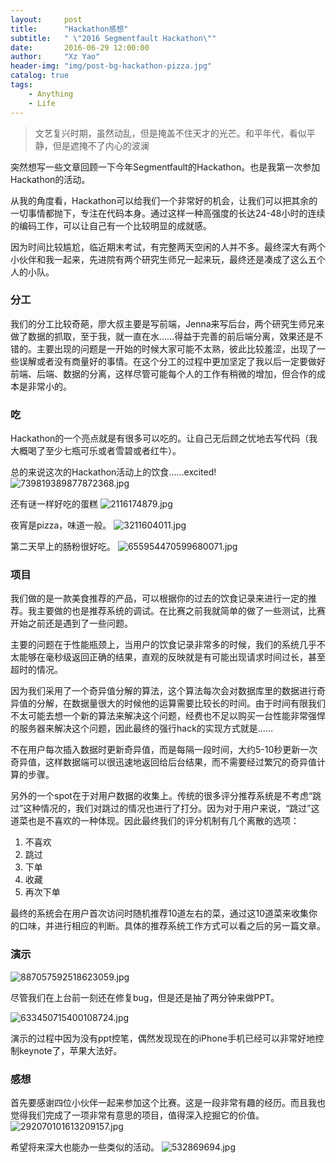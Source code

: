 ```yaml
---
layout:     post
title:      "Hackathon感想"
subtitle:   " \"2016 Segmentfault Hackathon\""
date:       2016-06-29 12:00:00
author:     "Xz Yao"
header-img: "img/post-bg-hackathon-pizza.jpg"
catalog: true
tags:
    - Anything
    - Life
---
```


>文艺复兴时期，虽然动乱，但是掩盖不住天才的光芒。和平年代，看似平静，但是遮掩不了内心的波澜

突然想写一些文章回顾一下今年Segmentfault的Hackathon。也是我第一次参加Hackathon的活动。

从我的角度看，Hackathon可以给我们一个非常好的机会，让我们可以把其余的一切事情都抛下，专注在代码本身。通过这样一种高强度的长达24-48小时的连续的编码工作，可以让自己有一个比较明显的成就感。

因为时间比较尴尬，临近期末考试，有完整两天空闲的人并不多。最终深大有两个小伙伴和我一起来，先进院有两个研究生师兄一起来玩，最终还是凑成了这么五个人的小队。

### 分工

我们的分工比较奇葩，廖大叔主要是写前端，Jenna来写后台，两个研究生师兄来做了数据的抓取，至于我，就一直在水……得益于完善的前后端分离，效果还是不错的。主要出现的问题是一开始的时候大家可能不太熟，彼此比较羞涩，出现了一些误解或者没有商量好的事情。在这个分工的过程中更加坚定了我以后一定要做好前端、后端、数据的分离，这样尽管可能每个人的工作有稍微的增加，但合作的成本是非常小的。

### 吃

Hackathon的一个亮点就是有很多可以吃的。让自己无后顾之忧地去写代码（我大概喝了至少七瓶可乐或者雪碧或者红牛）。

总的来说这次的Hackathon活动上的饮食……excited!
![739819389877872368.jpg](https://ooo.0o0.ooo/2016/06/29/5773f8ef003fb.jpg)

还有谜一样好吃的蛋糕
![2116174879.jpg](https://ooo.0o0.ooo/2016/06/29/5773f8f01a71e.jpg)

夜宵是pizza，味道一般。
![3211604011.jpg](https://ooo.0o0.ooo/2016/06/29/5773f8efed2b2.jpg)

第二天早上的肠粉很好吃。
![655954470599680071.jpg](https://ooo.0o0.ooo/2016/06/29/5773f954f3e58.jpg)

### 项目

我们做的是一款美食推荐的产品，可以根据你的过去的饮食记录来进行一定的推荐。我主要做的也是推荐系统的调试。在比赛之前我就简单的做了一些测试，比赛开始之前还是遇到了一些问题。

主要的问题在于性能瓶颈上，当用户的饮食记录非常多的时候，我们的系统几乎不太能够在毫秒级返回正确的结果，直观的反映就是有可能出现请求时间过长，甚至超时的情况。

因为我们采用了一个奇异值分解的算法，这个算法每次会对数据库里的数据进行奇异值的分解，在数据量很大的时候他的运算需要比较长的时间。由于时间有限我们不太可能去想一个新的算法来解决这个问题，经费也不足以购买一台性能非常强悍的服务器来解决这个问题，因此最终的强行hack的实现方式就是……

不在用户每次插入数据时更新奇异值，而是每隔一段时间，大约5-10秒更新一次奇异值，这样数据端可以很迅速地返回给后台结果，而不需要经过繁冗的奇异值计算的步骤。

另外的一个spot在于对用户数据的收集上。传统的很多评分推荐系统是不考虑“跳过”这种情况的，我们对跳过的情况也进行了打分。因为对于用户来说，“跳过”这道菜也是不喜欢的一种体现。因此最终我们的评分机制有几个离散的选项：
1. 不喜欢
2. 跳过
3. 下单
4. 收藏
5. 再次下单

最终的系统会在用户首次访问时随机推荐10道左右的菜，通过这10道菜来收集你的口味，并进行相应的判断。具体的推荐系统工作方式可以看之后的另一篇文章。

### 演示

![887057592518623059.jpg](https://ooo.0o0.ooo/2016/06/29/5773fb2744133.jpg)

尽管我们在上台前一刻还在修复bug，但是还是抽了两分钟来做PPT。

![633450715400108724.jpg](https://ooo.0o0.ooo/2016/06/29/5773fbc5d1331.jpg)

演示的过程中因为没有ppt控笔，偶然发现现在的iPhone手机已经可以非常好地控制keynote了，苹果大法好。

### 感想

首先要感谢四位小伙伴一起来参加这个比赛。这是一段非常有趣的经历。而且我也觉得我们完成了一项非常有意思的项目，值得深入挖掘它的价值。
![292070101613209157.jpg](https://ooo.0o0.ooo/2016/06/29/5773fbc61b4fd.jpg)

希望将来深大也能办一些类似的活动。
![532869694.jpg](https://ooo.0o0.ooo/2016/06/29/577495ed577ec.jpg)